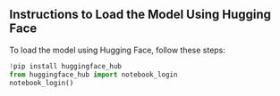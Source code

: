 ## Instructions to Load the Model Using Hugging Face

To load the model using Hugging Face, follow these steps:

```python
!pip install huggingface_hub
from huggingface_hub import notebook_login
notebook_login()
```
